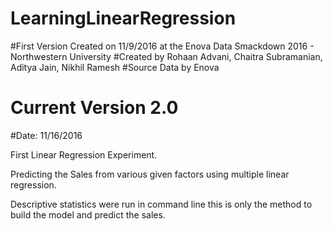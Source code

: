 # LearningLinearRegression
#First Version Created on 11/9/2016 at the Enova Data Smackdown 2016 - Northwestern University 
#Created by Rohaan Advani, Chaitra Subramanian, Aditya Jain, Nikhil Ramesh 
#Source Data by Enova 

# Current Version 2.0 
#Date: 11/16/2016 

First Linear Regression Experiment.

Predicting the Sales from various given factors using multiple linear regression. 

Descriptive statistics were run in command line this is only the method to build the model and predict the sales. 
 
 

